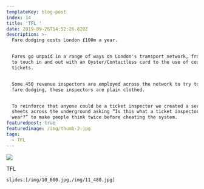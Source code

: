 ```yaml
---
templateKey: blog-post
index: 14
title: 'TFL '
date: 2019-09-26T14:52:26.820Z
description: >-
  Fare dodging costs London £100m a year.


  Fares go unpaid in a range of ways on London's transport network, from failing
  to touch in and out with an Oyster/Contactless card to the use of counterfeit
  tickets.


  Some 450 revenue inspectors are employed across the network to try to stop
  fare dodging, these inspectors are plain clothed.


  To reinforce that anyone could be a ticket inspector we created a series 6
  sheets across the underground asking “Is this what a ticket inspector would
  wear?” to make people think twice before cheating the system.
featuredpost: true
featuredimage: /img/thumb-2.jpg
tags:
  - TFL
---
```

![](/img/underground-scamp_1340_c.jpg)

TFL

`slides:[/img/10_600.jpg,/img/11_480.jpg]`
